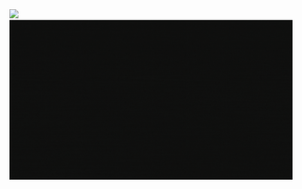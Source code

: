 <a href="https://www.linkedin.com/in/geonizeli/">
  <img src="https://img.shields.io/badge/João Geonizeli-%230077B5.svg?&style=for-the-badge&logo=linkedin&logoColor=white" >
</a>
<img src="https://github.com/geonizeli/geonizeli/blob/master/cover.gif" >
